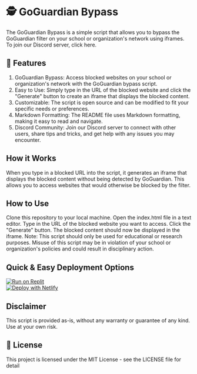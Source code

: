 # 🕵️ GoGuardian Bypass

The GoGuardian Bypass is a simple script that allows you to bypass the GoGuardian filter on your school or organization's network using iframes. 
To join our Discord server, click here.


## 🚀 Features
1. GoGuardian Bypass: Access blocked websites on your school or organization's network with the GoGuardian bypass script.
2. Easy to Use: Simply type in the URL of the blocked website and click the "Generate" button to create an iframe that displays the blocked content.
3. Customizable: The script is open source and can be modified to fit your specific needs or preferences.
4. Markdown Formatting: The README file uses Markdown formatting, making it easy to read and navigate.
5. Discord Community: Join our Discord server to connect with other users, share tips and tricks, and get help with any issues you may encounter.


## How it Works
When you type in a blocked URL into the script, it generates an iframe that displays the blocked content without being detected by GoGuardian. This allows you to access websites that would otherwise be blocked by the filter.

## How to Use
Clone this repository to your local machine.
Open the index.html file in a text editor.
Type in the URL of the blocked website you want to access.
Click the "Generate" button.
The blocked content should now be displayed in the iframe.
Note: This script should only be used for educational or research purposes. Misuse of this script may be in violation of your school or organization's policies and could result in disciplinary action.


## Quick & Easy Deployment Options

[![Run on Replit](https://raw.githubusercontent.com/BinBashBanana/deploy-buttons/master/buttons/remade/replit.svg)](https://replit.com/github/AroriaNetwork/GoGuardian-Bypass)
<br>
[![Deploy with Netlify](https://binbashbanana.github.io/deploy-buttons/buttons/remade/netlify.svg)](https://app.netlify.com/start/deploy?repository=https://github.com/AroriaNetwork/GoGuardian-Bypass)
<br>
## Disclaimer
This script is provided as-is, without any warranty or guarantee of any kind. Use at your own risk.

## 📝 License
This project is licensed under the MIT License - see the LICENSE file for detail
